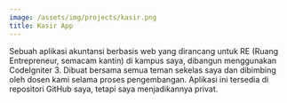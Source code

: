 ```yaml
---
image: /assets/img/projects/kasir.png
title: Kasir App
---
```


Sebuah aplikasi akuntansi berbasis web yang dirancang untuk RE (Ruang Entrepreneur, semacam kantin) di kampus saya, dibangun menggunakan CodeIgniter 3. Dibuat bersama semua teman sekelas saya dan dibimbing oleh dosen kami selama proses pengembangan. Aplikasi ini tersedia di repositori GitHub saya, tetapi saya menjadikannya privat.